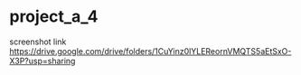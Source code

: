 # project_a_4
screenshot link 
https://drive.google.com/drive/folders/1CuYinz0lYLEReornVMQTS5aEtSxO-X3P?usp=sharing
